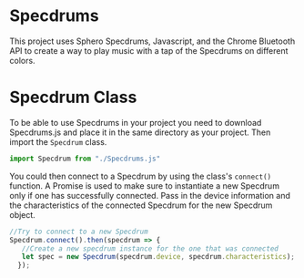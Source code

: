 # Specdrums
This project uses Sphero Specdrums, Javascript, and the Chrome Bluetooth API to create a way to play music with a tap of the Specdrums on different colors. 

# Specdrum Class
To be able to use Specdrums in your project you need to download Specdrums.js and place it in the same directory as your project. Then import the `Specdrum` class.
```javascript
import Specdrum from "./Specdrums.js"
```

You could then connect to a Specdrum by using the class's `connect()` function. A Promise is used to make sure to instantiate a new Specdrum only if one has successfully connected. Pass in the device information and the characteristics of the connected Specdrum for the new Specdrum object.
```javascript
//Try to connect to a new Specdrum 
Specdrum.connect().then(specdrum => {
   //Create a new specdrum instance for the one that was connected
   let spec = new Specdrum(specdrum.device, specdrum.characteristics);
  });
```

